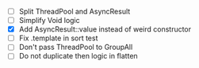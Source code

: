 - [ ] Split ThreadPool and AsyncResult
- [ ] Simplify Void logic
- [x] Add AsyncResult::value instead of weird constructor
- [ ] Fix .template in sort test
- [ ] Don't pass ThreadPool to GroupAll
- [ ] Do not duplicate then logic in flatten
